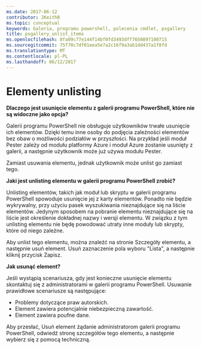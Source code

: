 ```yaml
---
ms.date: 2017-06-12
contributor: JKeithB
ms.topic: conceptual
keywords: Galeria, programu powershell, polecenia cmdlet, psgallery
title: psgallery_unlist_items
ms.openlocfilehash: 8fa09c77e144f14bf0fd3493dff7650897100715
ms.sourcegitcommit: 75f70c7df01eea5e7a2c16f9a3ab1dd437a1f8fd
ms.translationtype: MT
ms.contentlocale: pl-PL
ms.lasthandoff: 06/12/2017
---
```

# <a name="unlisting-items"></a>Elementy unlisting

**Dlaczego jest usunięcie elementu z galerii programu PowerShell, które nie są widoczne jako opcja?**

Galerii programu PowerShell nie obsługuje użytkowników trwałe usunięcie ich elementów. Dzięki temu inne osoby do podjęcia zależności elementów bez obaw o możliwości podziałów w przyszłości. Na przykład jeśli moduł Pester zależy od modułu platformy Azure i moduł Azure zostanie usunięty z galerii, a następnie użytkownik może już używa modułu Pester.

Zamiast usuwania elementu, jednak użytkownik może unlist go zamiast tego.

**Jaki jest unlisting elementu w galerii programu PowerShell zrobić?**

Unlisting elementów, takich jak moduł lub skryptu w galerii programu PowerShell spowoduje usunięcie jej z karty elementów.
Ponadto nie będzie wykrywalny, przy użyciu pasek wyszukiwania nieznajdujące się na liście elementów.
Jedynym sposobem na pobranie elementu nieznajdujące się na liście jest określenie dokładnej nazwy i wersji elementu.
W związku z tym unlisting elementu nie będę powodować utraty inne moduły lub skrypty, które od niego zależne.

Aby unlist tego elementu, można znaleźć na stronie Szczegóły elementu, a następnie usuń element. Usuń zaznaczenie pola wyboru "Lista", a następnie kliknij przycisk Zapisz.

**Jak usunąć element?**

Jeśli wystąpią scenariusza, gdy jest konieczne usunięcie elementu skontaktuj się z administratorami w galerii programu PowerShell.
Usuwanie prawidłowe scenariusze są następujące:
- Problemy dotyczące praw autorskich.
- Element zawiera potencjalnie niebezpieczną zawartość.
- Element zawiera poufne dane.

Aby przesłać, Usuń element żądanie administratorom galerii programu PowerShell, odwiedź stronę szczegółów tego elementu, a następnie wybierz się z pomocą techniczną.  


